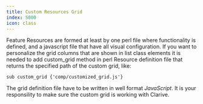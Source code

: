 ```yaml
---
title: Custom Resources Grid
index: 5000
icon: class
---
```


Feature Resources are formed at least by one perl file where functionality is defined, and a javascript file that have
all visual configuration. If you want to personalize the grid columns that are shown in list class elements it is needed
to add custom_grid method in perl Resource definition file that returns the specified path of the custom grid, like:

    sub custom_grid {'comp/customized_grid.js'}

The grid definition file have to be written in well format *JavaScript*. It is your responsility to make sure the custom
grid is working with Clarive.
